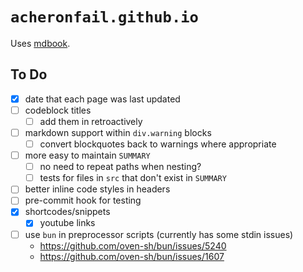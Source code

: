# `acheronfail.github.io`

Uses [mdbook](https://rust-lang.github.io/mdBook/).

## To Do

* [x] date that each page was last updated
* [ ] codeblock titles
  * [ ] add them in retroactively
* [ ] markdown support within `div.warning` blocks
  * [ ] convert blockquotes back to warnings where appropriate
* [ ] more easy to maintain `SUMMARY`
  * [ ] no need to repeat paths when nesting?
  * [ ] tests for files in `src` that don't exist in `SUMMARY`
* [ ] better inline code styles in headers
* [ ] pre-commit hook for testing
* [x] shortcodes/snippets
  * [x] youtube links
* [ ] use `bun` in preprocessor scripts (currently has some stdin issues)
  * https://github.com/oven-sh/bun/issues/5240
  * https://github.com/oven-sh/bun/issues/1607

